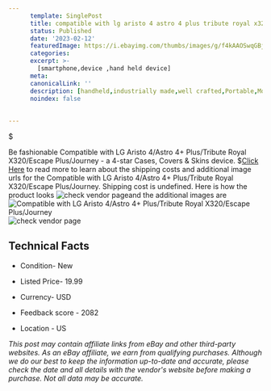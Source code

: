 ```yaml
---
      template: SinglePost
      title: compatible with lg aristo 4 astro 4 plus tribute royal x320 escape plus journey
      status: Published
      date: '2023-02-12'
      featuredImage: https://i.ebayimg.com/thumbs/images/g/f4kAAOSwqGBj5~vh/s-l225.jpg
      categories: 
      excerpt: >-
        [smartphone,device ,hand held device]
      meta:
      canonicalLink: ''
      description: [handheld,industrially made,well crafted,Portable,Mobile,Compact,Convenient,Lightweight,Maneuverable,Man-portable,Miniature,Carriable,Hand-held,Light,Holdable,Transportable,Mobile device,Pocket-sized,On-the-go,Wireless,Cordless,Compact size,Convenient size, smartphone,device ,hand held device]
      noindex: false
      
        
---
```

$

Be fashionable Compatible with LG Aristo 4/Astro 4+ Plus/Tribute Royal X320/Escape Plus/Journey - a 4-star Cases, Covers & Skins device.
$[Click Here](https://www.ebay.com/itm/334743128268?hash=item4df03ec8cc%3Ag%3Af4kAAOSwqGBj5%7Evh&mkevt=1&mkcid=1&mkrid=711-53200-19255-0&campid=%253CePNCampaignId%253E&customid=%253CreferenceId%253E&toolid=10049) to read more to learn about the shipping costs and additional image urls for the Compatible with LG Aristo 4/Astro 4+ Plus/Tribute Royal X320/Escape Plus/Journey. Shipping cost is undefined. Here is how the product looks ![check vendor page](https://i.ebayimg.com/thumbs/images/g/f4kAAOSwqGBj5~vh/s-l225.jpg)and the additional images are![Compatible with LG Aristo 4/Astro 4+ Plus/Tribute Royal X320/Escape Plus/Journey](https://i.ebayimg.com/images/g/f4kAAOSwqGBj5~vh/s-l1600.jpg)![check vendor page](https://origin-galleryplus.ebayimg.com/ws/web/334743128268_2_0_1/225x225.jpg,https://origin-galleryplus.ebayimg.com/ws/web/334743128268_3_0_1/225x225.jpg,https://origin-galleryplus.ebayimg.com/ws/web/334743128268_4_0_1/225x225.jpg,https://origin-galleryplus.ebayimg.com/ws/web/334743128268_5_0_1/225x225.jpg)



 ## Technical Facts 



     
      

 - Condition- New 


      

 - Listed Price- 19.99 


      

 - Currency- USD 


      

 - Feedback score - 2082 


      

 - Location - US 


      
      

 *_This post may contain affiliate links from eBay and other third-party websites. As an eBay affiliate, we earn from qualifying purchases. Although we do our best to keep the information up-to-date and accurate, please check the date and all details with the vendor's website before making a purchase. Not all data may be accurate._*






